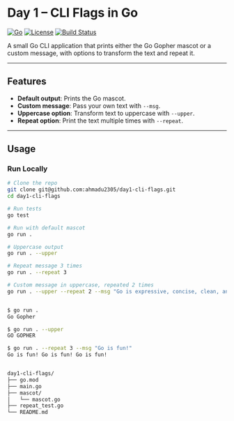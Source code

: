 # Day 1 – CLI Flags in Go

[![Go](https://img.shields.io/badge/Go-1.22+-blue)](https://go.dev/)
[![License](https://img.shields.io/badge/License-MIT-green.svg)](LICENSE)
[![Build Status](https://github.com/ahmadu2305/day1-cli-flags/actions/workflows/go.yml/badge.svg)](https://github.com/ahmadu2305/day1-cli-flags/actions)

A small Go CLI application that prints either the Go Gopher mascot or a custom message, with options to transform the text and repeat it.

---

## Features
- **Default output**: Prints the Go mascot.
- **Custom message**: Pass your own text with `--msg`.
- **Uppercase option**: Transform text to uppercase with `--upper`.
- **Repeat option**: Print the text multiple times with `--repeat`.

---

## Usage

### Run Locally
```bash
# Clone the repo
git clone git@github.com:ahmadu2305/day1-cli-flags.git
cd day1-cli-flags

# Run tests
go test

# Run with default mascot
go run .

# Uppercase output
go run . --upper

# Repeat message 3 times
go run . --repeat 3

# Custom message in uppercase, repeated 2 times
go run . --upper --repeat 2 --msg "Go is expressive, concise, clean, and efficient."


$ go run .
Go Gopher

$ go run . --upper
GO GOPHER

$ go run . --repeat 3 --msg "Go is fun!"
Go is fun! Go is fun! Go is fun!


day1-cli-flags/
├── go.mod
├── main.go
├── mascot/
│   └── mascot.go
├── repeat_test.go
└── README.md

